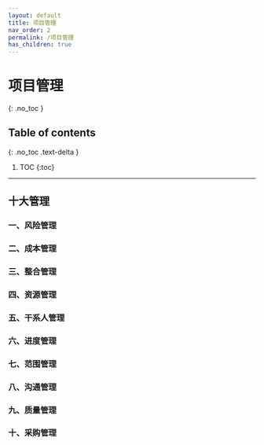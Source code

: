 ```yaml
---
layout: default
title: 项目管理
nav_order: 2
permalink: /项目管理
has_children: true
---
```


# 项目管理

{: .no_toc }



## Table of contents

{: .no_toc .text-delta }

1. TOC {:toc}



------

## 十大管理

### 一、风险管理

### 二、成本管理

### 三、整合管理

### 四、资源管理

### 五、干系人管理

### 六、进度管理

### 七、范围管理

### 八、沟通管理

### 九、质量管理

### 十、采购管理